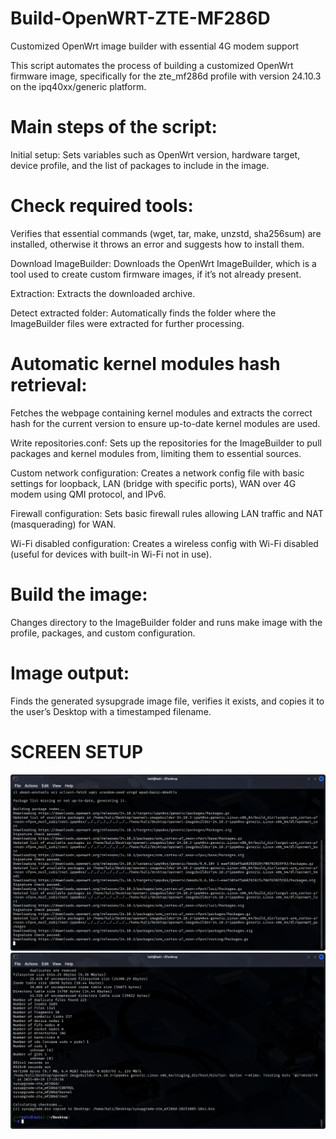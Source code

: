 # Build-OpenWRT-ZTE-MF286D
Customized OpenWrt image builder with essential 4G modem support

This script automates the process of building a customized OpenWrt firmware image, specifically for the zte_mf286d profile with version 24.10.3 on the ipq40xx/generic platform.

# Main steps of the script:

Initial setup:
Sets variables such as OpenWrt version, hardware target, device profile, and the list of packages to include in the image.

# Check required tools:
Verifies that essential commands (wget, tar, make, unzstd, sha256sum) are installed, otherwise it throws an error and suggests how to install them.

Download ImageBuilder:
Downloads the OpenWrt ImageBuilder, which is a tool used to create custom firmware images, if it’s not already present.

Extraction:
Extracts the downloaded archive.

Detect extracted folder:
Automatically finds the folder where the ImageBuilder files were extracted for further processing.

# Automatic kernel modules hash retrieval:
Fetches the webpage containing kernel modules and extracts the correct hash for the current version to ensure up-to-date kernel modules are used.

Write repositories.conf:
Sets up the repositories for the ImageBuilder to pull packages and kernel modules from, limiting them to essential sources.

Custom network configuration:
Creates a network config file with basic settings for loopback, LAN (bridge with specific ports), WAN over 4G modem using QMI protocol, and IPv6.

Firewall configuration:
Sets basic firewall rules allowing LAN traffic and NAT (masquerading) for WAN.

Wi-Fi disabled configuration:
Creates a wireless config with Wi-Fi disabled (useful for devices with built-in Wi-Fi not in use).

# Build the image:
Changes directory to the ImageBuilder folder and runs make image with the profile, packages, and custom configuration.

# Image output:
Finds the generated sysupgrade image file, verifies it exists, and copies it to the user’s Desktop with a timestamped filename.

# SCREEN SETUP
<img src="https://raw.githubusercontent.com/ilblogdicristiangallo/Build-OpenWRT-ZTE-MF286D/main/ScreenShot/Screen-Build-OpenWrt.png" alt="OpenWRT Build Screenshot" />
<img src="https://raw.githubusercontent.com/ilblogdicristiangallo/Build-OpenWRT-ZTE-MF286D/main/ScreenShot/Screen-Build-OpenWrt2.png" alt="OpenWRT Build Screenshot2" />

